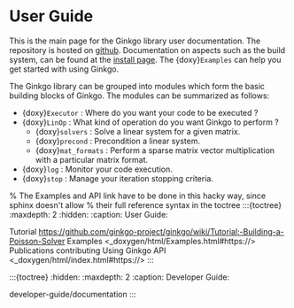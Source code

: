 # User Guide

This is the main page for the Ginkgo library user documentation. The repository is hosted on [github](https://github.com/ginkgo-project/ginkgo). 
Documentation on aspects such as the build system, can be found at the [install page](using-ginkgo.md). 
The {doxy}`Examples` can help you get started with using Ginkgo.

The Ginkgo library can be grouped into modules which form the basic building blocks of Ginkgo. The modules can be summarized as follows:

*   {doxy}`Executor` : Where do you want your code to be executed ?
*   {doxy}`LinOp` : What kind of operation do you want Ginkgo to perform ?
    * {doxy}`solvers` : Solve a linear system for a given matrix.
    * {doxy}`precond` : Precondition a linear system. 
    * {doxy}`mat_formats` : Perform a sparse matrix vector multiplication with a particular matrix format.
*   {doxy}`log` : Monitor your code execution.
*   {doxy}`stop` : Manage your iteration stopping criteria.


% The Examples and API link have to be done in this hacky way, since sphinx doesn't allow
% their full reference syntax in the toctree
:::{toctree}
:maxdepth: 2
:hidden:
:caption: User Guide:

Tutorial <https://github.com/ginkgo-project/ginkgo/wiki/Tutorial:-Building-a-Poisson-Solver>
Examples <_doxygen/html/Examples.html#https://>
Publications <publications>
contributing
Using Ginkgo <using-ginkgo>
API <_doxygen/html/index.html#https://>
:::

:::{toctree}
:hidden:
:maxdepth: 2
:caption: Developer Guide:

developer-guide/documentation
:::